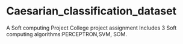 # Caesarian_classification_dataset
A Soft computing Project
College project assignment
Includes 3 Soft computing algorithms:PERCEPTRON,SVM, SOM.
